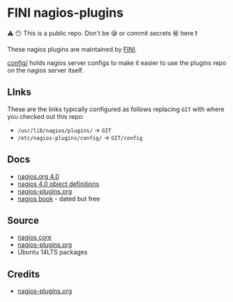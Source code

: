 # FINI nagios-plugins

:warning:  :no_mouth:  This is a public repo.  Don't be :sleepy: or commit secrets :secret: here :exclamation:

These nagios plugins are maintained by [FINI](http://www.fini.net).

[config/](/config/) holds nagios server configs to make it easier to use the plugins repo
on the nagios server itself.

## LInks

These are the links typically configured as follows replacing `GIT` with where you
checked out this repo:

* `/usr/lib/nagios/plugins/` -> `GIT`
* `/etc/nagios-plugins/config/` -> `GIT/config`

## Docs

* [nagios.org 4.0](http://nagios.sourceforge.net/docs/nagioscore/4/en/toc.html)
* [nagios 4.0 object definitions](http://nagios.sourceforge.net/docs/nagioscore/4/en/objectdefinitions.html)
* [nagios-plugins.org](http://nagios-plugins.org/doc/man/index.html)
* [nagios book](http://nagiosbook.org/) - dated but free

## Source

* [nagios core](https://github.com/NagiosEnterprises/nagioscore)
* [nagios-plugins.org](https://github.com/nagios-plugins/nagios-plugins)
* Ubuntu 14LTS packages

## Credits

* [nagios-plugins.org](https://github.com/nagios-plugins/nagios-plugins)
